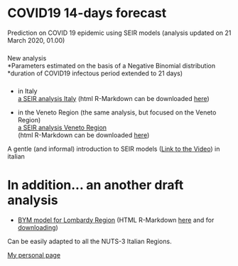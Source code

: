 # COVID19 14-days forecast
Prediction on COVID 19 epidemic using SEIR models
(analysis updated on 21 March 2020, 01.00)  
###
New analysis  
*Parameters estimated on the basis of a Negative Binomial distribution  
*duration of COVID19 infectous period extended to 21 days)  
###

- in Italy  
[a SEIR analysis Italy](draft_analysis_Italy_new.md)
(html R-Markdown can be downloaded [here](draft_analysis_Italy_html.Rmd))

- in the Veneto Region (the same analysis, but focused on the Veneto Region)  
[a SEIR analysis Veneto Region](draft_analysis_Veneto_new.md)  
(html R-Markdown can be downloaded [here](draft_analysis_Veneto_html.Rmd))



A gentle (and informal) introduction to SEIR models ([Link to the Video](https://cdnapisec.kaltura.com/index.php/extwidget/preview/partner_id/2203921/uiconf_id/38339202/entry_id/0_h8tbt3k6/embed/dynamic)) in italian   

# In addition... an another draft analysis

- [BYM model for Lombardy Region](BYM_model/INLA_def.md)
(HTML R-Markdown  [here](BYM_model/INLA_def_html.Rmd) and for [downloading](BYM_model/INLA_def_html.html?raw=true))  

Can be easily adapted to all the NUTS-3 Italian Regions.

[My personal page](https://paolin83.github.io)


